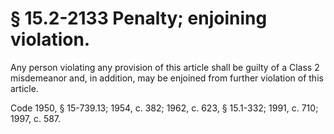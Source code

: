 # § 15.2-2133 Penalty; enjoining violation.

<p>Any person violating any provision of this article shall be guilty of a Class 2 misdemeanor and, in addition, may be enjoined from further violation of this article.</p><p>Code 1950, § 15-739.13; 1954, c. 382; 1962, c. 623, § 15.1-332; 1991, c. 710; 1997, c. 587.</p>